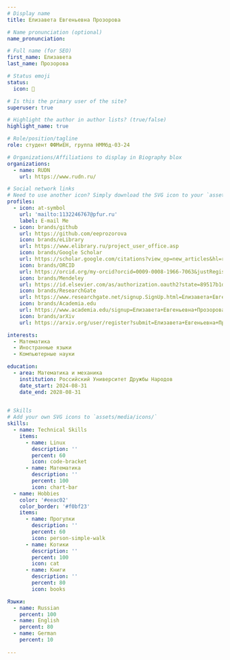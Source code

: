 ```yaml
---
# Display name
title: Елизавета Евгеньевна Прозорова

# Name pronunciation (optional)
name_pronunciation: 

# Full name (for SEO)
first_name: Елизавета
last_name: Прозорова

# Status emoji
status:
  icon: 🍒

# Is this the primary user of the site?
superuser: true

# Highlight the author in author lists? (true/false)
highlight_name: true

# Role/position/tagline
role: студент ФФМиЕН, группа НММбд-03-24

# Organizations/Affiliations to display in Biography blox
organizations:
  - name: RUDN
    url: https://www.rudn.ru/

# Social network links
# Need to use another icon? Simply download the SVG icon to your `assets/media/icons/` folder.
profiles:
  - icon: at-symbol
    url: 'mailto:1132246767@pfur.ru'
    label: E-mail Me
  - icon: brands/github
    url: https://github.com/eeprozorova
    icon: brands/eLibrary
    url: https://www.elibrary.ru/project_user_office.asp
    icon: brands/Google Scholar
    url: https://scholar.google.com/citations?view_op=new_articles&hl=ru&imq=Елизавета+Евгеньевна+Прозорова&authuser=1#
    icon: brands/ORCID
    url: https://orcid.org/my-orcid?orcid=0009-0008-1966-7063&justRegistered=true
    icon: brands/Mendeley 
    url: https://id.elsevier.com/as/authorization.oauth2?state=89517b1d79cb8cd27b724244cadfecae&prompt=login&scope=openid%20email%20profile%20els_auth_info%20els_analytics_info%20urn%3Acom%3Aelsevier%3Aidp%3Apolicy%3Aproduct%3Aindv_identity&authType=SINGLE_SIGN_IN&response_type=code&platSite=MDY%2Fmendeley&redirect_uri=https%3A%2F%2Fwww.mendeley.com%2Fcallback%2F&client_id=MENDELEY
    icon: brands/ResearchGate 
    url: https://www.researchgate.net/signup.SignUp.html=Елизавета+Евгеньевна+Прозорова&authuser=1#
    icon: brands/Academia.edu
    url: https://www.academia.edu/signup=Елизавета+Евгеньевна+Прозорова&authuser=1#
    icon: brands/arXiv 
    url: https://arxiv.org/user/register?submit=Елизавета+Евгеньевна+Прозорова&authuser=1#

interests:
  - Математика
  - Иностранные языки
  - Компьютерные науки

education:
  - area: Математика и механика
    institution: Российский Университет Дружбы Народов
    date_start: 2024-08-31
    date_end: 2028-08-31
    

# Skills
# Add your own SVG icons to `assets/media/icons/`
skills:
  - name: Technical Skills
    items:
      - name: Linux 
        description: ''
        percent: 60
        icon: code-bracket
      - name: Математика
        description: ''
        percent: 100
        icon: chart-bar
  - name: Hobbies
    color: '#eeac02'
    color_border: '#f0bf23'
    items:
      - name: Прогулки
        description: ''
        percent: 60
        icon: person-simple-walk
      - name: Котики
        description: ''
        percent: 100
        icon: cat
      - name: Книги
        description: ''
        percent: 80
        icon: books

Языки:
  - name: Russian
    percent: 100
  - name: English
    percent: 80
  - name: German
    percent: 10
    
---
```

